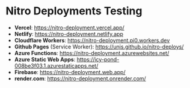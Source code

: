 # Nitro Deployments Testing

- **Vercel**: https://nitro-deployment.vercel.app/
- **Netlify**: https://nitro-deployment.netlify.app
- **Cloudflare Workers**: https://nitro-deployment.pi0.workers.dev
- **Github Pages** (Service Worker): https://unjs.github.io/nitro-deploys/
- **Azure Functions**: https://nitro-deployment.azurewebsites.net/
- **Azure Static Web Apps**: https://icy-pond-008be3f03.1.azurestaticapps.net/
- **Firebase**: https://nitro-deployment.web.app/
- **render.com**: https://nitro-deployment.onrender.com/
